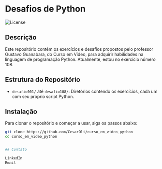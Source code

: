 # Desafios de Python

![License](https://img.shields.io/github/license/CesarOli/curso_em_video_python.svg)

## Descrição

Este repositório contém os exercícios e desafios propostos pelo professor Gustavo Guanabara, do Curso em Vídeo, para adquirir habilidades na linguagem de programação Python. Atualmente, estou no exercício número 108.

## Estrutura do Repositório

- `desafio001/` até `desafio108/`: Diretórios contendo os exercícios, cada um com seu próprio script Python.

## Instalação

Para clonar o repositório e começar a usar, siga os passos abaixo:

```bash
git clone https://github.com/CesarOli/curso_em_video_python
cd curso_em_video_python


## Contato

LinkedIn
Email

